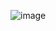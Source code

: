 ![image](https://user-images.githubusercontent.com/92827920/138011462-0d34a516-4432-4f48-8cb6-4cce97b8e00c.png)
